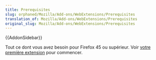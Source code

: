 ```yaml
---
title: Prerequisites
slug: orphaned/Mozilla/Add-ons/WebExtensions/Prerequisites
translation_of: Mozilla/Add-ons/WebExtensions/Prerequisites
original_slug: Mozilla/Add-ons/WebExtensions/Prerequisites
---
```


{{AddonSidebar}}

Tout ce dont vous avez besoin pour Firefox 45 ou supérieur. Voir [votre première extension](/fr/Add-ons/WebExtensions/Your_first_WebExtension) pour commencer.
